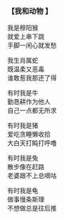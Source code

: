 ### 【我和动物 】

我是穆阳猴  
就爱上串下跳  
手脚一闲心就发愁

我生肖属蛇  
既温柔又恶毒  
谁敢惹我那还了得

有时我是牛  
勤恳耕作为他人  
自己一点都无所求

有时我是猪  
爱吃贪睡懒收拾  
大白天打盹打呼噜

有时我是兔  
散步像在赶路  
老婆跟不上总嘀咕

有时我是龟  
做事慢条斯理  
不想做总是往后推
